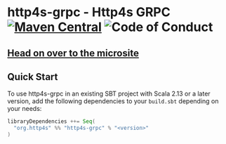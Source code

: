 # http4s-grpc - Http4s GRPC [![Maven Central](https://maven-badges.herokuapp.com/maven-central/org.http4s/http4s-grpc_2.13/badge.svg)](https://maven-badges.herokuapp.com/maven-central/org.http4s/http4s-grpc_2.13) ![Code of Conduct](https://img.shields.io/badge/Code%20of%20Conduct-Scala-blue.svg)

## [Head on over to the microsite](https://davenverse.github.io/http4s-grpc)

## Quick Start

To use http4s-grpc in an existing SBT project with Scala 2.13 or a later version, add the following dependencies to your
`build.sbt` depending on your needs:

```scala
libraryDependencies ++= Seq(
  "org.http4s" %% "http4s-grpc" % "<version>"
)
```

